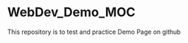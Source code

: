 ﻿# WebDev_Demo_MOC
<!-- This is a repository to create a demo page for practice -->
This repository is to test and practice Demo Page on github
